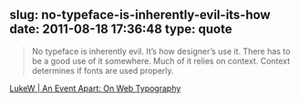 slug: no-typeface-is-inherently-evil-its-how
date: 2011-08-18 17:36:48
type: quote
---

> No typeface is inherently evil. It’s how designer’s use it. There has to be a good use of it somewhere. Much of it relies on context. Context determines if fonts are used properly.

[LukeW | An Event Apart: On Web Typography](http://www.lukew.com/ff/entry.asp?1373)
